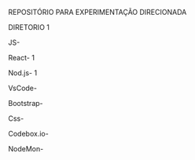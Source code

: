 
 REPOSITÓRIO PARA EXPERIMENTAÇÃO DIRECIONADA 
 <P>
  DIRETORIO  1
  <P> 
  
 JS-    <P>
 React-  1
  <P>
 Nod.js-  1
  <P>
VsCode-  <P>
Bootstrap-  <P>
Css-  <P>
Codebox.io-  <P>
 NodeMon-  <P>

<p>
